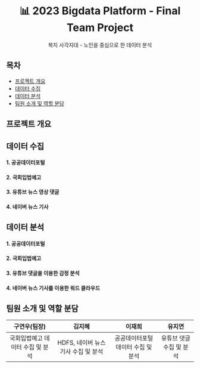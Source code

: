<div align = "center">
<h1>📊 2023 Bigdata Platform - Final Team Project</h1>
  복지 사각지대 - 노인을 중심으로 한 데이터 분석
</div>


## 목차
- [프로젝트 개요](#프로젝트-개요)
- [데이터 수집](#데이터-수집)
- [데이터 분석](#데이터-분석)
- [팀원 소개 및 역할 분담](#팀원-소개-및-역할-분담)

## 프로젝트 개요

## 데이터 수집
#### 1. 공공데이터포털

#### 2. 국회입법예고

#### 3. 유튜브 뉴스 영상 댓글

#### 4. 네이버 뉴스 기사

## 데이터 분석
#### 1. 공공데이터포털

#### 2. 국회입법예고

#### 3. 유튜브 댓글을 이용한 감정 분석

#### 4. 네이버 뉴스 기사를 이용한 워드 클라우드



## 팀원 소개 및 역할 분담
|  구연우(팀장)  |  김지혜  |  이재희  |  유지연  |
|:---:|:---:|:---:|:---:|
| 국회입법예고 데이터 수집 및 분석 | HDFS, 네이버 뉴스 기사 수집 및 분석 | 공공데이터포털 데이터 수집 및 분석 | 유튜브 댓글 수집 및 분석 |
